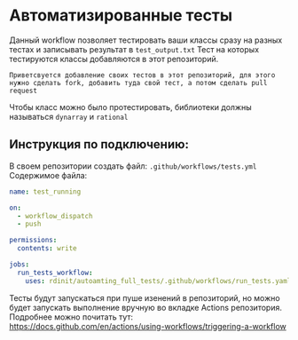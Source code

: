 # Автоматизированные тесты
Данный workflow позволяет тестировать ваши классы сразу на разных тестах и записывать результат в ```test_output.txt```
Тест на которых тестируются классы добавляются в этот репозиторий.

```Приветсвуется добавление своих тестов в этот репозиторий, для этого нужно сделать fork, добавить туда свой тест, а потом сделать pull request```

Чтобы класс можно было протестировать, библиотеки должны называться ```dynarray``` и ```rational ```

## Инструкция по подключению:
В своем репозитории создать файл: ```.github/workflows/tests.yml```
Содержимое файла:
```yaml
name: test_running

on:
  - workflow_dispatch
  - push

permissions:
  contents: write

jobs:
  run_tests_workflow:
    uses: rdinit/autoamting_full_tests/.github/workflows/run_tests.yaml@v1
```
Тесты будут запускаться при пуше изенений в репозиторий, но можно будет запускать выполнение вручную во вкладке Actions репозитория.
Подробнее можно почитать тут: https://docs.github.com/en/actions/using-workflows/triggering-a-workflow

